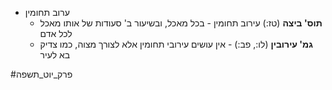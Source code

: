* ערוב תחומין
	* **תוס' ביצה** (טז:) עירוב תחומין - בכל מאכל, ובשיעור ב' סעודות של אותו מאכל לכל אדם
	* **גמ' עירובין** (לו:, פב:) - אין עושים עירובי תחומין אלא לצורך מצוה, כמו צדיק בא לעיר

#פרק_יוט_תשפה 